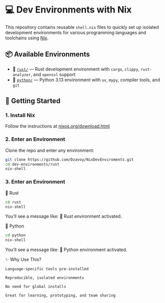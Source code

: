 # 💻 Dev Environments with Nix

This repository contains reusable `shell.nix` files to quickly set up isolated development environments for various programming languages and toolchains using [Nix](https://nixos.org/).

## 📦 Available Environments

- 🦀 [`rust/`](./rust) — Rust development environment with `cargo`, `clippy`, `rust-analyzer`, and `openssl` support
- 🐍 [`python/`](./python) — Python 3.13 environment with `uv`, `mypy`, compiler tools, and `git`

## 🚀 Getting Started

### 1. Install Nix

Follow the instructions at [nixos.org/download.html](https://nixos.org/download.html)

### 2. Enter an Environment

Clone the repo and enter any environment:

```bash
git clone https://github.com/Dzavoy/NixDevEnviroments.git
cd dev-environments/rust
nix-shell
```

### 3. Enter an Environment

🦀 Rust
```bash
cd rust
nix-shell
```
You’ll see a message like:
    🦀 Rust environment activated.


🐍 Python
```bash
cd python
nix-shell
```
You’ll see a message like:
    🐍 Python environment activated.


✨ Why Use This?

    Language-specific tools pre-installed

    Reproducible, isolated environments

    No need for global installs

    Great for learning, prototyping, and team sharing